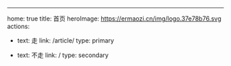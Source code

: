 ---
home: true
title: 首页
heroImage: https://ermaozi.cn/img/logo.37e78b76.svg
actions:
  - text: 走
    link: /article/
    type: primary

  - text: 不走
    link: /
    type: secondary
